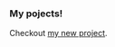 ### My pojects!
Checkout [my new project](https://daniyal-javani.github.io/sample-vue-table-2-server-side-laravel/).
